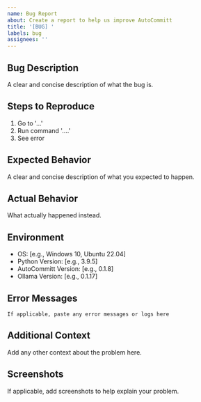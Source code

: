 ```yaml
---
name: Bug Report
about: Create a report to help us improve AutoCommitt
title: '[BUG] '
labels: bug
assignees: ''
---
```


## Bug Description
A clear and concise description of what the bug is.

## Steps to Reproduce
1. Go to '...'
2. Run command '....'
3. See error

## Expected Behavior
A clear and concise description of what you expected to happen.

## Actual Behavior
What actually happened instead.

## Environment
- OS: [e.g., Windows 10, Ubuntu 22.04]
- Python Version: [e.g., 3.9.5]
- AutoCommitt Version: [e.g., 0.1.8]
- Ollama Version: [e.g., 0.1.17]

## Error Messages
```
If applicable, paste any error messages or logs here
```

## Additional Context
Add any other context about the problem here.

## Screenshots
If applicable, add screenshots to help explain your problem.
